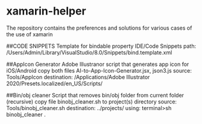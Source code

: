 # xamarin-helper
The repository contains the preferences and solutions for various cases of the use of xamarin

##CODE SNIPPETS
Template for bindable property
IDE/Code Snippets
path: /Users/Admin/Library/VisualStudio/8.0/Snippets/bind.template.xml

##AppIcon Generator
Adobe Illustranor script that generates app icon for iOS/Android
copy both files AI-to-App-Icon-Generator.jsx, json3.js
source: Tools/AppIcon
destination: /Applications/Adobe Illustrator 2020/Presets.localized/en_US/Scripts/

##Bin/obj cleaner
Script that removes bin/obj folder from current folder (recursive)
copy file binobj_cleaner.sh to project(s) directory
source: Tools/binobj_cleaner.sh
destination: ../projects/
using: terminal>sh binobj_cleaner .
